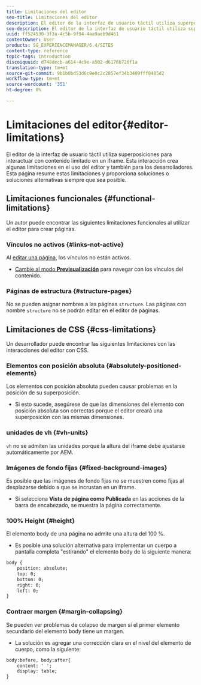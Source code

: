 ```yaml
---
title: Limitaciones del editor
seo-title: Limitaciones del editor
description: El editor de la interfaz de usuario táctil utiliza superposiciones para interactuar con contenido limitado en un iframe. Esta interacción crea algunas limitaciones en el uso del editor y también para los desarrolladores.
seo-description: El editor de la interfaz de usuario táctil utiliza superposiciones para interactuar con contenido limitado en un iframe. Esta interacción crea algunas limitaciones en el uso del editor y también para los desarrolladores.
uuid: ff524530-3f3a-4c5b-9f94-4aa9aeb9d461
contentOwner: User
products: SG_EXPERIENCEMANAGER/6.4/SITES
content-type: reference
topic-tags: introduction
discoiquuid: d748decb-a614-4c9e-a502-d6176b720f1a
translation-type: tm+mt
source-git-commit: 9b1b0bd53d6c9e0c2c2857ef34b3409fff8485d2
workflow-type: tm+mt
source-wordcount: '351'
ht-degree: 0%

---
```



# Limitaciones del editor{#editor-limitations}

El editor de la interfaz de usuario táctil utiliza superposiciones para interactuar con contenido limitado en un iframe. Esta interacción crea algunas limitaciones en el uso del editor y también para los desarrolladores. Esta página resume estas limitaciones y proporciona soluciones o soluciones alternativas siempre que sea posible.

## Limitaciones funcionales {#functional-limitations}

Un autor puede encontrar las siguientes limitaciones funcionales al utilizar el editor para crear páginas.

### Vínculos no activos {#links-not-active}

Al [editar una página](/help/sites-authoring/editing-content.md), los vínculos no están activos.

* [Cambie al modo **Previsualización**](/help/sites-authoring/editing-content.md#preview-mode) para navegar con los vínculos del contenido.

### Páginas de estructura {#structure-pages}

No se pueden asignar nombres a las páginas `structure`. Las páginas con nombre `structure` no se podrán editar en el editor de páginas.

## Limitaciones de CSS {#css-limitations}

Un desarrollador puede encontrar las siguientes limitaciones con las interacciones del editor con CSS.

### Elementos con posición absoluta {#absolutely-positioned-elements}

Los elementos con posición absoluta pueden causar problemas en la posición de su superposición.

* Si esto sucede, asegúrese de que las dimensiones del elemento con posición absoluta son correctas porque el editor creará una superposición con las mismas dimensiones.

### unidades de vh {#vh-units}

`vh` no se admiten las unidades porque la altura del iframe debe ajustarse automáticamente por AEM.

### Imágenes de fondo fijas {#fixed-background-images}

Es posible que las imágenes de fondo fijas no se muestren como fijas al desplazarse debido a que se incrustan en un iframe.

* Si selecciona **Vista de página como Publicada** en las acciones de la barra de encabezado, se muestra la página correctamente.

### 100% Height {#height}

El elemento body de una página no admite una altura del 100 %.

* Es posible una solución alternativa para implementar un cuerpo a pantalla completa &quot;estirando&quot; el elemento body de la siguiente manera:

```xml
body {
    position: absolute;
    top: 0;
    bottom: 0;
    right: 0;
    left: 0;
}
```

### Contraer margen {#margin-collapsing}

Se pueden ver problemas de colapso de margen si el primer elemento secundario del elemento body tiene un margen.

* La solución es agregar una corrección clara en el nivel del elemento de cuerpo, como la siguiente:

```xml
body:before, body:after{
    content: ' ';
    display: table;
}
```

